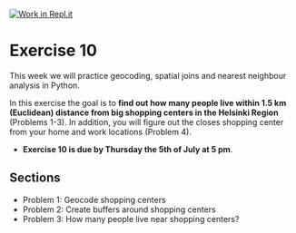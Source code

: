 [![Work in Repl.it](https://classroom.github.com/assets/work-in-replit-14baed9a392b3a25080506f3b7b6d57f295ec2978f6f33ec97e36a161684cbe9.svg)](https://classroom.github.com/online_ide?assignment_repo_id=4900063&assignment_repo_type=AssignmentRepo)
# Exercise 10

This week we will practice geocoding, spatial joins and nearest neighbour analysis in Python. 

In this exercise the goal is to **find out how many people live within 1.5 km (Euclidean) distance from big shopping centers in the Helsinki Region** (Problems 1-3). In addition, you will figure out the closes shopping center from your home and work locations (Problem 4). 


- **Exercise 10 is due by Thursday the 5th of July at 5 pm**.


## Sections

 - Problem 1: Geocode shopping centers
 - Problem 2: Create buffers around shopping centers
 - Problem 3: How many people live near shopping centers?
 
